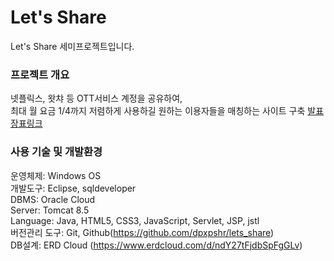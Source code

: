 # Let's Share
Let's Share 세미프로젝트입니다.  


### 프로젝트 개요
넷플릭스, 왓챠 등 OTT서비스 계정을 공유하여,  
최대 월 요금 1/4까지 저렴하게 사용하길 원하는 이용자들을 매칭하는 사이트 구축
<a href="https://docs.google.com/presentation/d/1ydpyzi6bno3yTmBvenid9PhjRNSdw5vkIZXZXCPD60A/edit#slide=id.gbe4ffb5cc4_4_2">발표장표링크</a>



### 사용 기술 및 개발환경
운영체제: Windows OS  
개발도구: Eclipse, sqldeveloper  
DBMS: Oracle Cloud  
Server: Tomcat 8.5  
Language: Java, HTML5, CSS3, JavaScript, Servlet, JSP, jstl  
버전관리 도구: Git, Github(https://github.com/dpxpshr/lets_share)  
DB설계: ERD Cloud (https://www.erdcloud.com/d/ndY27tFjdbSpFgGLv)  

